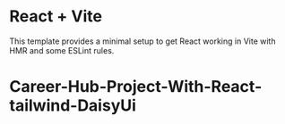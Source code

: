 # React + Vite

This template provides a minimal setup to get React working in Vite with HMR and some ESLint rules.
# Career-Hub-Project-With-React-tailwind-DaisyUi

